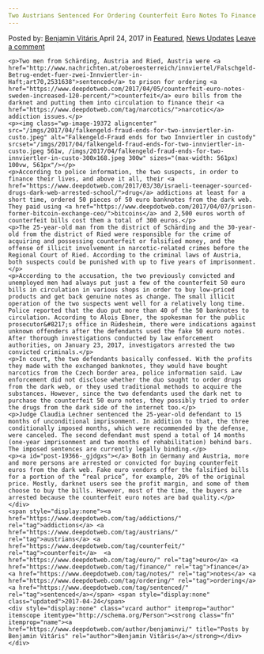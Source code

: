 ```yaml
---
Two Austrians Sentenced For Ordering Counterfeit Euro Notes To Finance Their Drug Addictions
---
```

<article class="post-listing post-19366 post type-post status-publish format-standard has-post-thumbnail hentry  tag-addictions tag-austrians tag-counterfeit tag-euro tag-finance tag-notes tag-ordering tag-sentenced">
    <div class="post-inner">
        <span>Posted by: <a href="https://www.deepdotweb.com/author/benjaminvi/" title="">Benjamin Vitáris </a></span>
    <span>April 24, 2017</span>
    <span>in <a href="https://www.deepdotweb.com/category/deepdot-news/" rel="category tag">Featured</a>, <a href="https://www.deepdotweb.com/category/news-updates/" rel="category tag">News Updates</a></span>
    <span><a href="https://www.deepdotweb.com/2017/04/24/two-austrians-sentenced-ordering-counterfeit-euro-notes-finance-drug-addictions/#respond">Leave a comment</a></span>
    </p>
    <div class="clear"></div>
    
    <p>Two men from Schärding, Austria and Ried, Austria were <a href="http://www.nachrichten.at/oberoesterreich/innviertel/Falschgeld-Betrug-endet-fuer-zwei-Innviertler-in-Haft;art70,2531638">sentenced</a> to prison for ordering <a href="https://www.deepdotweb.com/2017/04/05/counterfeit-euro-notes-sweden-increased-120-percent/">counterfeit</a> euro bills from the darknet and putting them into circulation to finance their <a href="https://www.deepdotweb.com/tag/narcotics/">narcotic</a> addiction issues.</p>
    <p><img class="wp-image-19372 aligncenter" src="/imgs/2017/04/falkengeld-fraud-ends-for-two-innviertler-in-custo.jpeg" alt="Falkengeld-Fraud ends for two Innviertler in custody" srcset="/imgs/2017/04/falkengeld-fraud-ends-for-two-innviertler-in-custo.jpeg 561w, /imgs/2017/04/falkengeld-fraud-ends-for-two-innviertler-in-custo-300x168.jpeg 300w" sizes="(max-width: 561px) 100vw, 561px"/></p>
    <p>According to police information, the two suspects, in order to finance their lives, and above it all, their <a href="https://www.deepdotweb.com/2017/03/30/israeli-teenager-sourced-drugs-dark-web-arrested-school/">drug</a> addictions at least for a short time, ordered 50 pieces of 50 euro banknotes from the dark web. They paid using <a href="https://www.deepdotweb.com/2017/04/07/prison-former-bitcoin-exchange-ceo/">bitcoins</a> and 2,500 euros worth of counterfeit bills cost them a total of 300 euros.</p>
    <p>The 25-year-old man from the district of Schärding and the 30-year-old from the district of Ried were responsible for the crime of acquiring and possessing counterfeit or falsified money, and the offense of illicit involvement in narcotic-related crimes before the Regional Court of Ried. According to the criminal laws of Austria, both suspects could be punished with up to five years of imprisonment.</p>
    <p>According to the accusation, the two previously convicted and unemployed men had always put just a few of the counterfeit 50 euro bills in circulation in various shops in order to buy low-priced products and get back genuine notes as change. The small illicit operation of the two suspects went well for a relatively long time. Police reported that the duo put more than 40 of the 50 banknotes to circulation. According to Alois Ebner, the spokesman for the public prosecutor&#8217;s office in Rüdesheim, there were indications against unknown offenders after the defendants used the fake 50 euro notes. After thorough investigations conducted by law enforcement authorities, on January 23, 2017, investigators arrested the two convicted criminals.</p>
    <p>In court, the two defendants basically confessed. With the profits they made with the exchanged banknotes, they would have bought narcotics from the Czech border area, police information said. Law enforcement did not disclose whether the duo sought to order drugs from the dark web, or they used traditional methods to acquire the substances. However, since the two defendants used the dark net to purchase the counterfeit 50 euro notes, they possibly tried to order the drugs from the dark side of the internet too.</p>
    <p>Judge Claudia Lechner sentenced the 25-year-old defendant to 15 months of unconditional imprisonment. In addition to that, the three conditionally imposed months, which were recommended by the defense, were canceled. The second defendant must spend a total of 14 months (one-year imprisonment and two months of rehabilitation) behind bars. The imposed sentences are currently legally binding.</p>
    <p><a id="post-19366-_gjdgxs"></a> Both in Germany and Austria, more and more persons are arrested or convicted for buying counterfeit euros from the dark web. Fake euro vendors offer the falsified bills for a portion of the “real price”, for example, 20% of the original price. Mostly, darknet users see the profit margin, and some of them choose to buy the bills. However, most of the time, the buyers are arrested because the counterfeit euro notes are bad quality.</p>
    </div>
    <span style="display:none"><a href="https://www.deepdotweb.com/tag/addictions/" rel="tag">addictions</a> <a href="https://www.deepdotweb.com/tag/austrians/" rel="tag">austrians</a> <a href="https://www.deepdotweb.com/tag/counterfeit/" rel="tag">counterfeit</a>  <a href="https://www.deepdotweb.com/tag/euro/" rel="tag">euro</a> <a href="https://www.deepdotweb.com/tag/finance/" rel="tag">finance</a> <a href="https://www.deepdotweb.com/tag/notes/" rel="tag">notes</a> <a href="https://www.deepdotweb.com/tag/ordering/" rel="tag">ordering</a> <a href="https://www.deepdotweb.com/tag/sentenced/" rel="tag">sentenced</a></span> <span style="display:none" class="updated">2017-04-24</span>
    <div style="display:none" class="vcard author" itemprop="author" itemscope itemtype="http://schema.org/Person"><strong class="fn" itemprop="name"><a href="https://www.deepdotweb.com/author/benjaminvi/" title="Posts by Benjamin Vitáris" rel="author">Benjamin Vitáris</a></strong></div>
    </div>
</article>

